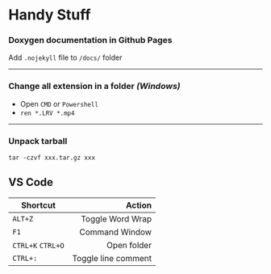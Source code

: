 # Handy Stuff

### Doxygen documentation in Github Pages
Add `.nojekyll` file to `/docs/` folder

***

### Change all extension in a folder *(Windows)*
- Open `CMD` or `Powershell`
- `ren *.LRV *.mp4`

***

### Unpack tarball
`tar -czvf xxx.tar.gz xxx`

## VS Code
| Shortcut      | Action           |
| ------------- |-----------------:|
| `ALT+Z`       | Toggle Word Wrap |
| `F1` | Command Window |
| `CTRL+K` `CTRL+O` | Open folder |
| `CTRL+:` | Toggle line comment |
